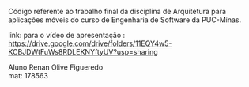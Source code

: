 Código referente ao trabalho final da disciplina de Arquitetura para aplicações móveis do curso de Engenharia de Software da PUC-Minas.

link: para o vídeo de apresentação : https://drive.google.com/drive/folders/11EQY4w5-KCBJDWtFuWs8RDLEKNYftyUV?usp=sharing

Aluno Renan Olive Figueredo  
mat: 178563
